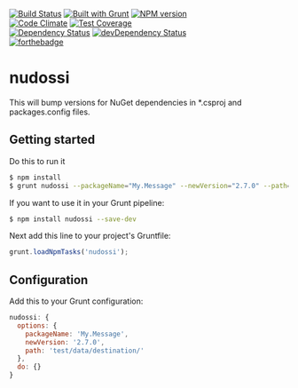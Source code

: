 [![Build Status](https://api.travis-ci.org/meilke/nudossi.png)](https://travis-ci.org/meilke/nudossi)
[![Built with Grunt](https://cdn.gruntjs.com/builtwith.png)](http://gruntjs.com/)
[![NPM version](https://badge.fury.io/js/nudossi.svg)](http://badge.fury.io/js/nudossi)  
[![Code Climate](https://codeclimate.com/github/meilke/nudossi/badges/gpa.svg)](https://codeclimate.com/github/meilke/nudossi)
[![Test Coverage](https://codeclimate.com/github/meilke/nudossi/badges/coverage.svg)](https://codeclimate.com/github/meilke/nudossi)  
[![Dependency Status](https://david-dm.org/meilke/nudossi.svg)](https://david-dm.org/meilke/nudossi)
[![devDependency Status](https://david-dm.org/meilke/nudossi/dev-status.svg)](https://david-dm.org/meilke/nudossi#info=devDependencies)  
[![forthebadge](http://forthebadge.com/images/badges/uses-badges.svg)](http://forthebadge.com)

# nudossi

This will bump versions for NuGet dependencies in *.csproj and packages.config files.

## Getting started

Do this to run it

```bash
$ npm install
$ grunt nudossi --packageName="My.Message" --newVersion="2.7.0" --path=test/data/destination/
```

If you want to use it in your Grunt pipeline:

```bash
$ npm install nudossi --save-dev
```

Next add this line to your project's Gruntfile:

```js
grunt.loadNpmTasks('nudossi');
```

## Configuration

Add this to your Grunt configuration:

```js
nudossi: {
  options: {
    packageName: 'My.Message',
    newVersion: '2.7.0',
    path: 'test/data/destination/'
  },
  do: {}
}
```